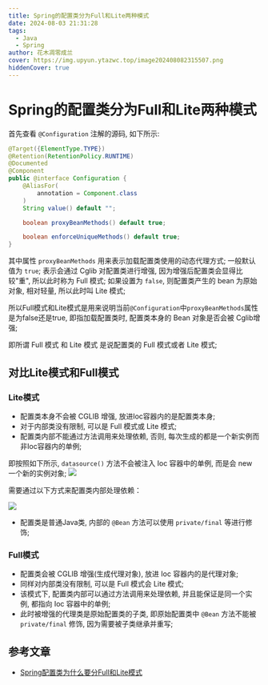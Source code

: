 ```yaml
---
title: Spring的配置类分为Full和Lite两种模式
date: 2024-08-03 21:31:28
tags: 
  - Java
  - Spring
author: 花木凋零成兰
cover: https://img.upyun.ytazwc.top/image202408082315507.png
hiddenCover: true
---
```


# Spring的配置类分为Full和Lite两种模式

首先查看 `@Configuration` 注解的源码, 如下所示:

```java
@Target({ElementType.TYPE})
@Retention(RetentionPolicy.RUNTIME)
@Documented
@Component
public @interface Configuration {
    @AliasFor(
        annotation = Component.class
    )
    String value() default "";

    boolean proxyBeanMethods() default true;

    boolean enforceUniqueMethods() default true;
}
```

其中属性 `proxyBeanMethods` 用来表示加载配置类使用的动态代理方式; 一般默认值为 `true`; 表示会通过 Cglib 对配置类进行增强, 因为增强后配置类会显得比较"重", 所以此时称为 Full 模式; 如果设置为 `false`, 则配置类产生的 bean 为原始对象, 相对轻量, 所以此时叫 Lite 模式;

所以Full模式和Lite模式是用来说明当前`@Configuration`中`proxyBeanMethods`属性是为false还是true, 即指加载配置类时, 配置类本身的 Bean 对象是否会被 Cglib增强;

即所谓 Full 模式 和 Lite 模式 是说配置类的 Full 模式或者 Lite 模式;

## 对比Lite模式和Full模式

### Lite模式

- 配置类本身不会被 CGLIB 增强, 放进Ioc容器内的是配置类本身;
- 对于内部类没有限制, 可以是 Full 模式或 Lite 模式;
- 配置类内部不能通过方法调用来处理依赖, 否则, 每次生成的都是一个新实例而非Ioc容器内的单例;

即按照如下所示, `datasource()` 方法不会被注入 Ioc 容器中的单例, 而是会 new 一个新的实例对象;
![](https://img.upyun.ytazwc.top/image202408082315507.png)

需要通过以下方式来配置类内部处理依赖：

![](https://img.upyun.ytazwc.top/image202408082316496.png)

- 配置类是普通Java类, 内部的 `@Bean` 方法可以使用 `private/final` 等进行修饰;

### Full模式

- 配置类会被 CGLIB 增强(生成代理对象), 放进 Ioc 容器内的是代理对象;
- 同样对内部类没有限制, 可以是 Full 模式会 Lite 模式;
- 该模式下, 配置类内部可以通过方法调用来处理依赖, 并且能保证是同一个实例, 都指向 Ioc 容器中的单例;
- 此时被增强的代理类是原始配置类的子类, 即原始配置类中 `@Bean` 方法不能被 `private/final` 修饰, 因为需要被子类继承并重写;

## 参考文章

- [Spring配置类为什么要分Full和Lite模式](https://www.cnblogs.com/54chensongxia/p/17250683.html)
